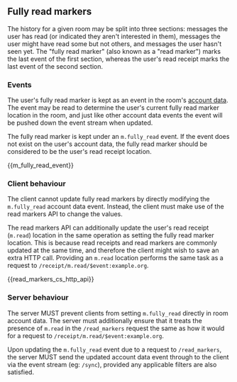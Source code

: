 ## Fully read markers

The history for a given room may be split into three sections: messages
the user has read (or indicated they aren't interested in them),
messages the user might have read some but not others, and messages the
user hasn't seen yet. The "fully read marker" (also known as a "read
marker") marks the last event of the first section, whereas the user's
read receipt marks the last event of the second section.

### Events

The user's fully read marker is kept as an event in the room's [account
data](#client-config). The event may be read to determine the user's
current fully read marker location in the room, and just like other
account data events the event will be pushed down the event stream when
updated.

The fully read marker is kept under an `m.fully_read` event. If the
event does not exist on the user's account data, the fully read marker
should be considered to be the user's read receipt location.

{{m\_fully\_read\_event}}

### Client behaviour

The client cannot update fully read markers by directly modifying the
`m.fully_read` account data event. Instead, the client must make use of
the read markers API to change the values.

The read markers API can additionally update the user's read receipt
(`m.read`) location in the same operation as setting the fully read
marker location. This is because read receipts and read markers are
commonly updated at the same time, and therefore the client might wish
to save an extra HTTP call. Providing an `m.read` location performs the
same task as a request to `/receipt/m.read/$event:example.org`.

{{read\_markers\_cs\_http\_api}}

### Server behaviour

The server MUST prevent clients from setting `m.fully_read` directly in
room account data. The server must additionally ensure that it treats
the presence of `m.read` in the `/read_markers` request the same as how
it would for a request to `/receipt/m.read/$event:example.org`.

Upon updating the `m.fully_read` event due to a request to
`/read_markers`, the server MUST send the updated account data event
through to the client via the event stream (eg: `/sync`), provided any
applicable filters are also satisfied.
